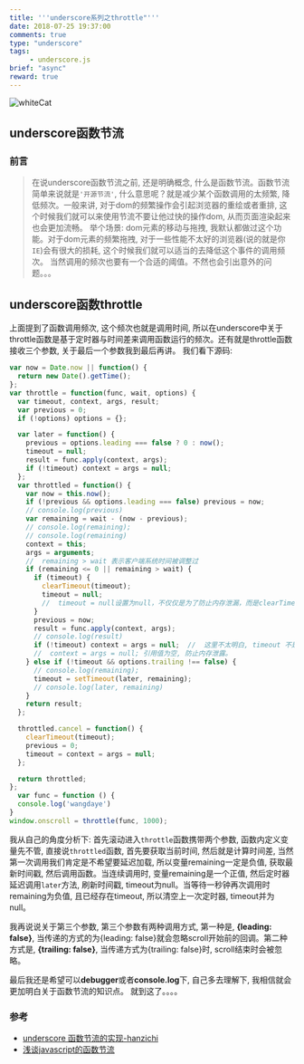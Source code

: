 ```yaml
---
title: '''underscore系列之throttle"'''
date: 2018-07-25 19:37:00
comments: true
type: "underscore"
tags:
     - underscore.js
brief: "async"
reward: true
---
```

![whiteCat](https://wangdabaoqq.github.io/hexo-back-up/assets/img/whiteCat.jpg)
<!--more-->
##  underscore函数节流
### 前言
>  在说underscore函数节流之前, 还是明确概念, 什么是函数节流。函数节流简单来说就是`'开源节流'`, 什么意思呢？就是减少某个函数调用的太频繁, 降低频次。一般来讲, 对于dom的频繁操作会引起浏览器的重绘或者重排, 这个时候我们就可以来使用节流不要让他过快的操作dom, 从而页面渲染起来也会更加流畅。
  举个场景: dom元素的移动与拖拽, 我默认都做过这个功能。对于dom元素的频繁拖拽, 对于一些性能不太好的浏览器(说的就是你`IE`)会有很大的损耗, 这个时候我们就可以适当的去降低这个事件的调用频次。 当然调用的频次也要有一个合适的阈值。不然也会引出意外的问题。。。
##  underscore函数throttle
  上面提到了函数调用频次, 这个频次也就是调用时间, 所以在underscore中关于throttle函数是基于定时器与时间差来调用函数运行的频次。还有就是throttle函数接收三个参数, 关于最后一个参数我到最后再讲。
  我们看下源码: 
  ```js
  var now = Date.now || function() {
    return new Date().getTime();
  };
  var throttle = function(func, wait, options) {
    var timeout, context, args, result;
    var previous = 0;
    if (!options) options = {};

    var later = function() {
      previous = options.leading === false ? 0 : now();
      timeout = null;
      result = func.apply(context, args);
      if (!timeout) context = args = null;
    };
    var throttled = function() {
      var now = this.now();
      if (!previous && options.leading === false) previous = now;
      // console.log(previous)
      var remaining = wait - (now - previous);
      // console.log(remaining);
      // console.log(remaining)
      context = this;
      args = arguments;
      //  remaining > wait 表示客户端系统时间被调整过
      if (remaining <= 0 || remaining > wait) {
        if (timeout) {
          clearTimeout(timeout);
          timeout = null;
          //  timeout = null设置为null，不仅仅是为了防止内存泄漏，而是clearTimeout(timeout)后，timeout的值并不会清空，如果不设置为null，就不能根据!timeout设置下次的timeout
        }
        previous = now;
        result = func.apply(context, args);
        // console.log(result)
        if (!timeout) context = args = null;  //  这里不太明白, timeout 不是已经赋值为null了吗
        //  context = args = null; 引用值为空, 防止内存泄露。
      } else if (!timeout && options.trailing !== false) {
        // console.log(remaining);
        timeout = setTimeout(later, remaining);
        // console.log(later, remaining)
      }
      return result;
    };

    throttled.cancel = function() {
      clearTimeout(timeout);
      previous = 0;
      timeout = context = args = null;
    };

    return throttled;
  };
    var func = function () {
    console.log('wangdaye')
  }
  window.onscroll = throttle(func, 1000);
  ```
  我从自己的角度分析下: 首先滚动进入`throttle`函数携带两个参数, 函数内定义变量先不管, 直接说`throttled`函数, 首先要获取当前时间, 然后就是计算时间差, 当然第一次调用我们肯定是不希望要延迟加载, 所以变量remaining一定是负值, 获取最新时间戳, 然后调用函数。当连续调用时, 变量remaining是一个正值, 然后定时器延迟调用`later`方法, 刷新时间戳, timeout为null。当等待一秒钟再次调用时remaining为负值, 且已经存在timeout, 所以清空上一次定时器, timeout并为null。
  
  我再说说关于第三个参数, 第三个参数有两种调用方式, 第一种是, **{leading: false}**, 当传递的方式的为{leading: false}就会忽略scroll开始前的回调。第二种方式是, **{trailing: false}**, 当传递方式为{trailing: false}时, scroll结束时会被忽略。

  最后我还是希望可以**debugger**或者**console.log**下, 自己多去理解下, 我相信就会更加明白关于函数节流的知识点。
  就到这了。。。。

### 参考
  - [underscore 函数节流的实现-hanzichi](https://github.com/hanzichi/underscore-analysis/issues/22)
  - [浅谈javascript的函数节流](http://www.alloyteam.com/2012/11/javascript-throttle/)
  
